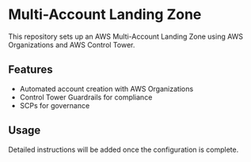 # Multi-Account Landing Zone

This repository sets up an AWS Multi-Account Landing Zone using AWS Organizations and AWS Control Tower.

## Features
- Automated account creation with AWS Organizations
- Control Tower Guardrails for compliance
- SCPs for governance

## Usage

Detailed instructions will be added once the configuration is complete.

